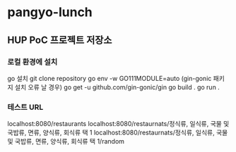 # pangyo-lunch
## HUP PoC 프로젝트 저장소

### 로컬 환경에 설치
go 설치
git clone repository
go env -w GO111MODULE=auto (gin-gonic 패키지 설치 오류 날 경우)
go get -u github.com/gin-gonic/gin
go build .
go run .

### 테스트 URL
localhost:8080/restaurants
localhost:8080/restaurnats/정식류, 일식류, 국물 및 국밥류, 면류, 양식류, 회식류 택 1
localhost:8080/restaurnats/정식류, 일식류, 국물 및 국밥류, 면류, 양식류, 회식류 택 1/random
